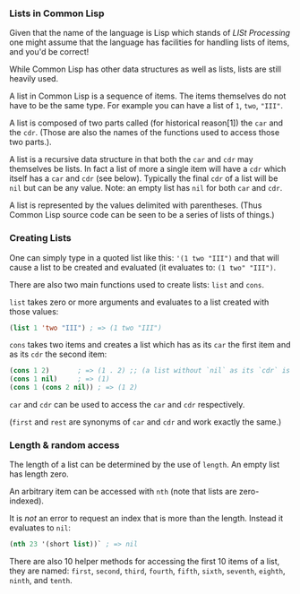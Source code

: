 ### Lists in Common Lisp

Given that the name of the language is Lisp which stands of _LISt Processing_ one might assume that the language has facilities for handling lists of items, and you'd be correct!

While Common Lisp has other data structures as well as lists, lists are still heavily used.

A list in Common Lisp is a sequence of items. The items themselves do not have to be the same type. For example you can have a list of `1`, `two`, `"III"`.

A list is composed of two parts called (for historical reason[1]) the `car` and the `cdr`. (Those are also the names of the functions used to access those two parts.).

A list is a recursive data structure in that both the `car` and `cdr` may themselves be lists. In fact a list of more a single item will have a `cdr` which itself has a `car` and `cdr` (see below). Typically the final `cdr` of a list will be `nil` but can be any value. Note: an empty list has `nil` for both `car` and `cdr`.

A list is represented by the values delimited with parentheses. (Thus Common Lisp source code can be seen to be a series of lists of things.)

### Creating Lists

One can simply type in a quoted list like this: `'(1 two "III")` and that will cause a list to be created and evaluated (it evaluates to: `(1 two" "III")`.

There are also two main functions used to create lists: `list` and `cons`.

`list` takes zero or more arguments and evaluates to a list created with those values:

```lisp
(list 1 'two "III") ; => (1 two "III")
```

`cons` takes two items and creates a list which has as its `car` the first item and as its `cdr` the second item:

```lisp
(cons 1 2)       ; => (1 . 2) ;; (a list without `nil` as its `cdr` is printed in this way.)
(cons 1 nil)     ; => (1)
(cons 1 (cons 2 nil)) ; => (1 2)
```

`car` and `cdr` can be used to access the `car` and `cdr` respectively.

(`first` and `rest` are synonyms of `car` and `cdr` and work exactly the same.)

### Length & random access

The length of a list can be determined by the use of `length`. An empty list has length zero.

An arbitrary item can be accessed with `nth` (note that lists are zero-indexed).

It is _not_ an error to request an index that is more than the length. Instead it evaluates to `nil`:

```lisp
(nth 23 '(short list))` ; => nil
```

There are also 10 helper methods for accessing the first 10 items of a list, they are named: `first`, `second`, `third`, `fourth`, `fifth`, `sixth`, `seventh`, `eighth`, `ninth`, and `tenth`.
